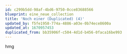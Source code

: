 ```yaml
---
id: c299b5dd-98af-4bd6-9750-0cce83688566
blueprint: eine_neue_collection
title: 'Noch einer (Duplicated) (4)'
updated_by: f5fe1958-774a-4886-a03e-0b74ece8600a
updated_at: 1670957453
duplicated_from: bb35906f-c504-4d1d-b456-0faca16be993
---
```

hmg